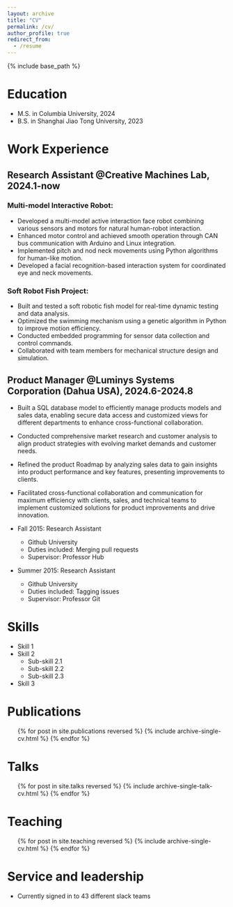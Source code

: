 ```yaml
---
layout: archive
title: "CV"
permalink: /cv/
author_profile: true
redirect_from:
  - /resume
---
```


{% include base_path %}

Education
======
* M.S. in Columbia University, 2024
* B.S. in Shanghai Jiao Tong University, 2023

Work Experience
======
## Research Assistant @Creative Machines Lab, 2024.1-now
### Multi-model Interactive Robot:
 * Developed a multi-model active interaction face robot combining various sensors and motors for natural human-robot interaction.
 * Enhanced motor control and achieved smooth operation through CAN bus communication with Arduino and Linux integration.
 * Implemented pitch and nod neck movements using Python algorithms for human-like motion.
 * Developed a facial recognition-based interaction system for coordinated eye and neck movements.

### Soft Robot Fish Project:
 * Built and tested a soft robotic fish model for real-time dynamic testing and data analysis.
 * Optimized the swimming mechanism using a genetic algorithm in Python to improve motion efficiency.
 * Conducted embedded programming for sensor data collection and control commands.
 * Collaborated with team members for mechanical structure design and simulation.
  
## Product Manager @Luminys Systems Corporation (Dahua USA), 2024.6-2024.8
 * Built a SQL database model to efficiently manage products models and sales data, enabling secure data access and customized views for different departments to enhance cross-functional collaboration.
 * Conducted comprehensive market research and customer analysis to align product strategies with evolving market demands and customer needs.
 * Refined the product Roadmap by analyzing sales data to gain insights into product performance and key features, presenting improvements to clients.
 * Facilitated cross-functional collaboration and communication for maximum efficiency with clients, sales, and technical teams to implement customized solutions for product improvements and drive innovation.

* Fall 2015: Research Assistant
  * Github University
  * Duties included: Merging pull requests
  * Supervisor: Professor Hub

* Summer 2015: Research Assistant
  * Github University
  * Duties included: Tagging issues
  * Supervisor: Professor Git
  
Skills
======
* Skill 1
* Skill 2
  * Sub-skill 2.1
  * Sub-skill 2.2
  * Sub-skill 2.3
* Skill 3

Publications
======
  <ul>{% for post in site.publications reversed %}
    {% include archive-single-cv.html %}
  {% endfor %}</ul>
  
Talks
======
  <ul>{% for post in site.talks reversed %}
    {% include archive-single-talk-cv.html  %}
  {% endfor %}</ul>
  
Teaching
======
  <ul>{% for post in site.teaching reversed %}
    {% include archive-single-cv.html %}
  {% endfor %}</ul>
  
Service and leadership
======
* Currently signed in to 43 different slack teams
